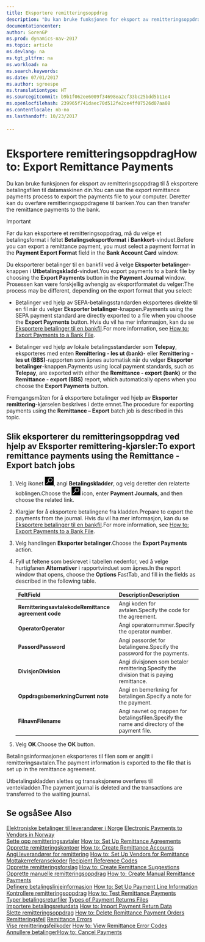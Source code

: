 ```yaml
---
title: Eksportere remitteringsoppdrag
description: "Du kan bruke funksjonen for eksport av remitteringsoppdrag til å eksportere betalingsfilen til datamaskinen din."
documentationcenter: 
author: SorenGP
ms.prod: dynamics-nav-2017
ms.topic: article
ms.devlang: na
ms.tgt_pltfrm: na
ms.workload: na
ms.search.keywords: 
ms.date: 07/01/2017
ms.author: sgroespe
ms.translationtype: HT
ms.sourcegitcommit: b9b1f062ee6009f34698ea2cf33bc25bdd5b11e4
ms.openlocfilehash: 239965f741daec70d512fe2ce4ff07526d07aa08
ms.contentlocale: nb-no
ms.lasthandoff: 10/23/2017

---
```

# <a name="how-to-export-remittance-payments"></a><span data-ttu-id="37886-103">Eksportere remitteringsoppdrag</span><span class="sxs-lookup"><span data-stu-id="37886-103">How to: Export Remittance Payments</span></span>
<span data-ttu-id="37886-104">Du kan bruke funksjonen for eksport av remitteringsoppdrag til å eksportere betalingsfilen til datamaskinen din.</span><span class="sxs-lookup"><span data-stu-id="37886-104">You can use the export remittance payments process to export the payments file to your computer.</span></span> <span data-ttu-id="37886-105">Deretter kan du overføre remitteringsoppdragene til banken.</span><span class="sxs-lookup"><span data-stu-id="37886-105">You can then transfer the remittance payments to the bank.</span></span>  

> [!IMPORTANT]  
>  <span data-ttu-id="37886-106">Før du kan eksportere et remitteringsoppdrag, må du velge et betalingsformat i feltet **Betalingseksportformat** i **Bankkort**-vinduet.</span><span class="sxs-lookup"><span data-stu-id="37886-106">Before you can export a remittance payment, you must select a payment format in the **Payment Export Format** field in the **Bank Account Card** window.</span></span>  

<span data-ttu-id="37886-107">Du eksporterer betalinger til en bankfil ved å velge **Eksporter betalinger**-knappen i **Utbetalingskladd**-vinduet.</span><span class="sxs-lookup"><span data-stu-id="37886-107">You export payments to a bank file by choosing the **Export Payments** button in the **Payment Journal** window.</span></span> <span data-ttu-id="37886-108">Prosessen kan være forskjellig avhengig av eksportformatet du velger:</span><span class="sxs-lookup"><span data-stu-id="37886-108">The process may be different, depending on the export format that you select:</span></span>  

- <span data-ttu-id="37886-109">Betalinger ved hjelp av SEPA-betalingsstandarden eksporteres direkte til en fil når du velger **Eksporter betalinger**-knappen.</span><span class="sxs-lookup"><span data-stu-id="37886-109">Payments using the SEPA payment standard are directly exported to a file when you choose the **Export Payments** button.</span></span> <span data-ttu-id="37886-110">Hvis du vil ha mer informasjon, kan du se [Eksportere betalinger til en bankfil](how-to-export-payments-to-a-bank-file.md).</span><span class="sxs-lookup"><span data-stu-id="37886-110">For more information, see [How to: Export Payments to a Bank File](how-to-export-payments-to-a-bank-file.md).</span></span>  

- <span data-ttu-id="37886-111">Betalinger ved hjelp av lokale betalingsstandarder som **Telepay**, eksporteres med enten **Remittering - les ut (bank)**- eller **Remittering - les ut (BBS)**-rapporten som åpnes automatisk når du velger **Eksporter betalinger**-knappen.</span><span class="sxs-lookup"><span data-stu-id="37886-111">Payments using local payment standards, such as **Telepay**, are exported with either the **Remittance - export (bank)** or the **Remittance - export (BBS)** report, which automatically opens when you choose the **Export Payments** button.</span></span>  

<span data-ttu-id="37886-112">Fremgangsmåten for å eksportere betalinger ved hjelp av **Eksporter remittering**-kjørselen beskrives i dette emnet.</span><span class="sxs-lookup"><span data-stu-id="37886-112">The procedure for exporting payments using the **Remittance – Export** batch job is described in this topic.</span></span>  

## <a name="to-export-remittance-payments-using-the-remittance---export-batch-jobs"></a><span data-ttu-id="37886-113">Slik eksporterer du remitteringsoppdrag ved hjelp av Eksporter remittering-kjørsler:</span><span class="sxs-lookup"><span data-stu-id="37886-113">To export remittance payments using the Remittance - Export batch jobs</span></span>  

1.  <span data-ttu-id="37886-114">Velg ikonet ![Søk etter side eller rapport](../../media/ui-search/search_small.png "Søk etter side eller rapport"), angi **Betalingskladder**, og velg deretter den relaterte koblingen.</span><span class="sxs-lookup"><span data-stu-id="37886-114">Choose the ![Search for Page or Report](../../media/ui-search/search_small.png "Search for Page or Report icon") icon, enter **Payment Journals**, and then choose the related link.</span></span>  
2.  <span data-ttu-id="37886-115">Klargjør for å eksportere betalingene fra kladden.</span><span class="sxs-lookup"><span data-stu-id="37886-115">Prepare to export the payments from the journal.</span></span> <span data-ttu-id="37886-116">Hvis du vil ha mer informasjon, kan du se [Eksportere betalinger til en bankfil](../../payables-how-export-payments-bank-file.md).</span><span class="sxs-lookup"><span data-stu-id="37886-116">For more information, see [How to: Export Payments to a Bank File](../../payables-how-export-payments-bank-file.md).</span></span>  
3.  <span data-ttu-id="37886-117">Velg handlingen **Eksporter betalinger**.</span><span class="sxs-lookup"><span data-stu-id="37886-117">Choose the **Export Payments** action.</span></span>  
4.  <span data-ttu-id="37886-118">Fyll ut feltene som beskrevet i tabellen nedenfor, ved å velge hurtigfanen **Alternativer** i rapportvinduet som åpnes.</span><span class="sxs-lookup"><span data-stu-id="37886-118">In the report window that opens, choose the **Options** FastTab, and fill in the fields as described in the following table.</span></span>  

    |<span data-ttu-id="37886-119">Felt</span><span class="sxs-lookup"><span data-stu-id="37886-119">Field</span></span>|<span data-ttu-id="37886-120">Description</span><span class="sxs-lookup"><span data-stu-id="37886-120">Description</span></span>|  
    |---------------------------------|---------------------------------------|  
    |<span data-ttu-id="37886-121">**Remitteringsavtalekode**</span><span class="sxs-lookup"><span data-stu-id="37886-121">**Remittance agreement code**</span></span>|<span data-ttu-id="37886-122">Angi koden for avtalen.</span><span class="sxs-lookup"><span data-stu-id="37886-122">Specify the code for the agreement.</span></span>|  
    |<span data-ttu-id="37886-123">**Operator**</span><span class="sxs-lookup"><span data-stu-id="37886-123">**Operator**</span></span>|<span data-ttu-id="37886-124">Angi operatornummer.</span><span class="sxs-lookup"><span data-stu-id="37886-124">Specify the operator number.</span></span>|  
    |<span data-ttu-id="37886-125">**Passord**</span><span class="sxs-lookup"><span data-stu-id="37886-125">**Password**</span></span>|<span data-ttu-id="37886-126">Angi passordet for betalingene.</span><span class="sxs-lookup"><span data-stu-id="37886-126">Specify the password for the payments.</span></span>|  
    |<span data-ttu-id="37886-127">**Divisjon**</span><span class="sxs-lookup"><span data-stu-id="37886-127">**Division**</span></span>|<span data-ttu-id="37886-128">Angi divisjonen som betaler remittering.</span><span class="sxs-lookup"><span data-stu-id="37886-128">Specify the division that is paying remittance.</span></span>|  
    |<span data-ttu-id="37886-129">**Oppdragsbemerkning**</span><span class="sxs-lookup"><span data-stu-id="37886-129">**Current note**</span></span>|<span data-ttu-id="37886-130">Angi en bemerkning for betalingen.</span><span class="sxs-lookup"><span data-stu-id="37886-130">Specify a note for the payment.</span></span>|  
    |<span data-ttu-id="37886-131">**Filnavn**</span><span class="sxs-lookup"><span data-stu-id="37886-131">**Filename**</span></span>|<span data-ttu-id="37886-132">Angi navnet og mappen for betalingsfilen.</span><span class="sxs-lookup"><span data-stu-id="37886-132">Specify the name and directory of the payment file.</span></span>|  

5.  <span data-ttu-id="37886-133">Velg **OK**.</span><span class="sxs-lookup"><span data-stu-id="37886-133">Choose the **OK** button.</span></span>  

<span data-ttu-id="37886-134">Betalingsinformasjonen eksporteres til filen som er angitt i remitteringsavtalen.</span><span class="sxs-lookup"><span data-stu-id="37886-134">The payment information is exported to the file that is set up in the remittance agreement.</span></span>  

<span data-ttu-id="37886-135">Utbetalingskladden slettes og transaksjonene overføres til ventekladden.</span><span class="sxs-lookup"><span data-stu-id="37886-135">The payment journal is deleted and the transactions are transferred to the waiting journal.</span></span>  

## <a name="see-also"></a><span data-ttu-id="37886-136">Se også</span><span class="sxs-lookup"><span data-stu-id="37886-136">See Also</span></span>  
 <span data-ttu-id="37886-137">[Elektroniske betalinger til leverandører i Norge](electronic-payments-to-vendors-in-norway.md) </span><span class="sxs-lookup"><span data-stu-id="37886-137">[Electronic Payments to Vendors in Norway](electronic-payments-to-vendors-in-norway.md) </span></span>  
 <span data-ttu-id="37886-138">[Sette opp remitteringsavtaler](how-to-set-up-remittance-agreements.md) </span><span class="sxs-lookup"><span data-stu-id="37886-138">[How to: Set Up Remittance Agreements](how-to-set-up-remittance-agreements.md) </span></span>  
 <span data-ttu-id="37886-139">[Opprette remitteringskontoer](how-to-create-remittance-accounts.md) </span><span class="sxs-lookup"><span data-stu-id="37886-139">[How to: Create Remittance Accounts](how-to-create-remittance-accounts.md) </span></span>  
 <span data-ttu-id="37886-140">[Angi leverandører for remittering](how-to-set-up-vendors-for-remittance.md) </span><span class="sxs-lookup"><span data-stu-id="37886-140">[How to: Set Up Vendors for Remittance](how-to-set-up-vendors-for-remittance.md) </span></span>  
 <span data-ttu-id="37886-141">[Mottakerreferansekoder](recipient-reference-codes.md) </span><span class="sxs-lookup"><span data-stu-id="37886-141">[Recipient Reference Codes](recipient-reference-codes.md) </span></span>  
 <span data-ttu-id="37886-142">[Opprette remitteringsforslag](how-to-create-remittance-suggestions.md) </span><span class="sxs-lookup"><span data-stu-id="37886-142">[How to: Create Remittance Suggestions](how-to-create-remittance-suggestions.md) </span></span>  
 <span data-ttu-id="37886-143">[Opprette manuelle remitteringsoppdrag](how-to-create-manual-remittance-payments.md) </span><span class="sxs-lookup"><span data-stu-id="37886-143">[How to: Create Manual Remittance Payments](how-to-create-manual-remittance-payments.md) </span></span>  
 <span data-ttu-id="37886-144">[Definere betalingslinjeinformasjon](how-to-set-up-payment-line-information.md) </span><span class="sxs-lookup"><span data-stu-id="37886-144">[How to: Set Up Payment Line Information](how-to-set-up-payment-line-information.md) </span></span>  
 <span data-ttu-id="37886-145">[Kontrollere remitteringsoppdrag](how-to-test-remittance-payments.md) </span><span class="sxs-lookup"><span data-stu-id="37886-145">[How to: Test Remittance Payments](how-to-test-remittance-payments.md) </span></span>  
 <span data-ttu-id="37886-146">[Typer betalingsreturfiler](types-of-payment-returns-files.md) </span><span class="sxs-lookup"><span data-stu-id="37886-146">[Types of Payment Returns Files](types-of-payment-returns-files.md) </span></span>  
 <span data-ttu-id="37886-147">[Importere betalingsreturdata](how-to-import-payment-return-data.md) </span><span class="sxs-lookup"><span data-stu-id="37886-147">[How to: Import Payment Return Data](how-to-import-payment-return-data.md) </span></span>  
 <span data-ttu-id="37886-148">[Slette remitteringsoppdrag](how-to-delete-remittance-payment-orders.md) </span><span class="sxs-lookup"><span data-stu-id="37886-148">[How to: Delete Remittance Payment Orders](how-to-delete-remittance-payment-orders.md) </span></span>  
 <span data-ttu-id="37886-149">[Remitteringsfeil](remittance-errors.md) </span><span class="sxs-lookup"><span data-stu-id="37886-149">[Remittance Errors](remittance-errors.md) </span></span>  
 <span data-ttu-id="37886-150">[Vise remitteringsfeilkoder](how-to-view-remittance-error-codes.md) </span><span class="sxs-lookup"><span data-stu-id="37886-150">[How to: View Remittance Error Codes](how-to-view-remittance-error-codes.md) </span></span>  
 [<span data-ttu-id="37886-151">Annullere betalinger</span><span class="sxs-lookup"><span data-stu-id="37886-151">How to: Cancel Payments</span></span>](how-to-cancel-payments.md)


